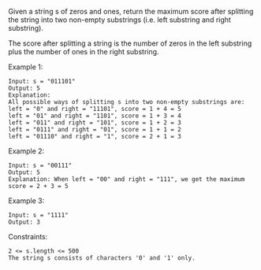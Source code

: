 Given a string s of zeros and ones, return the maximum score after splitting the string into two non-empty substrings (i.e. left substring and right substring).

The score after splitting a string is the number of zeros in the left substring plus the number of ones in the right substring.



Example 1:

    Input: s = "011101"
    Output: 5
    Explanation:
    All possible ways of splitting s into two non-empty substrings are:
    left = "0" and right = "11101", score = 1 + 4 = 5
    left = "01" and right = "1101", score = 1 + 3 = 4
    left = "011" and right = "101", score = 1 + 2 = 3
    left = "0111" and right = "01", score = 1 + 1 = 2
    left = "01110" and right = "1", score = 2 + 1 = 3

Example 2:

    Input: s = "00111"
    Output: 5
    Explanation: When left = "00" and right = "111", we get the maximum score = 2 + 3 = 5

Example 3:

    Input: s = "1111"
    Output: 3



Constraints:

    2 <= s.length <= 500
    The string s consists of characters '0' and '1' only.

